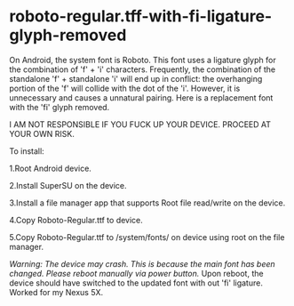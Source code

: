 # roboto-regular.tff-with-fi-ligature-glyph-removed
On Android, the system font is Roboto. This font uses a ligature glyph for the combination of 'f' + 'i' characters. Frequently, the combination of the standalone 'f' + standalone 'i' will end up in conflict: the overhanging portion of the 'f' will collide with the dot of the 'i'. However, it is unnecessary and causes a unnatural pairing. Here is a replacement font with the 'fi' glyph removed. 

I AM NOT RESPONSIBLE IF YOU FUCK UP YOUR DEVICE. PROCEED AT YOUR OWN RISK.

To install:

1.Root Android device.

2.Install SuperSU on the device.

3.Install a file manager app that supports Root file read/write on the device.

4.Copy Roboto-Regular.ttf to device.

5.Copy Roboto-Regular.ttf to /system/fonts/ on device using root on the file manager.

*Warning: The device may crash. This is because the main font has been changed. Please reboot manually via power button.*
Upon reboot, the device should have switched to the updated font with out 'fi' ligature. Worked for my Nexus 5X.
